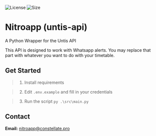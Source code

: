 ![License](https://img.shields.io/github/license/cns-nitroapp/untis-api?style=for-the-badge)
![Size](https://img.shields.io/github/repo-size/cns-nitroapp/untis-api?style=for-the-badge)
# Nitroapp (untis-api)
A Python Wrapper for the Untis API

This API is designed to work with Whatsapp alerts. You may replace that part with whatever you want to do with your timetable.

## Get Started
> 1. Install requirements

>2. Edit `.env.example` and fill in your credentials

>3. Run the script
>`py .\src\main.py`

## Contact
**Email:** nitroapp@constellate.pro

